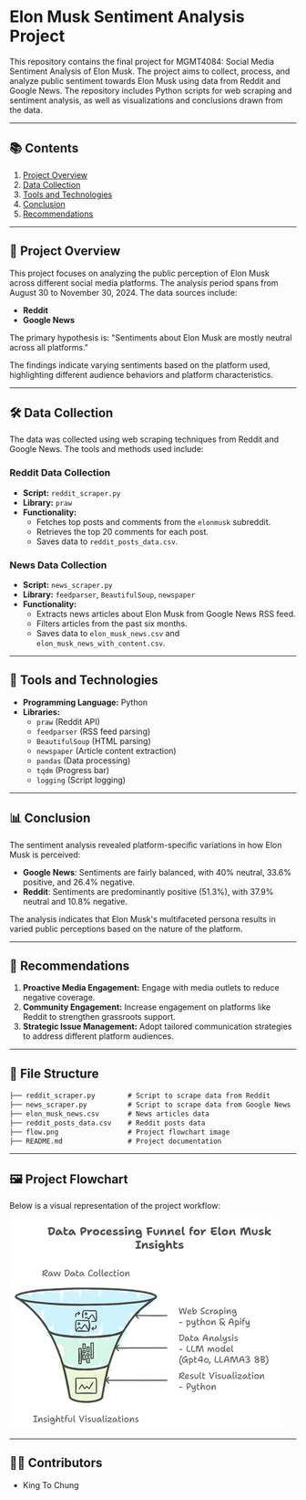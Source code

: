 # Elon Musk Sentiment Analysis Project

This repository contains the final project for MGMT4084: Social Media Sentiment Analysis of Elon Musk. The project aims to collect, process, and analyze public sentiment towards Elon Musk using data from Reddit and Google News. The repository includes Python scripts for web scraping and sentiment analysis, as well as visualizations and conclusions drawn from the data.

---

## 📚 **Contents**
1. [Project Overview](#project-overview)
2. [Data Collection](#data-collection)
3. [Tools and Technologies](#tools-and-technologies)
4. [Conclusion](#conclusion)
5. [Recommendations](#recommendations)

---

## 📖 **Project Overview**
This project focuses on analyzing the public perception of Elon Musk across different social media platforms. The analysis period spans from August 30 to November 30, 2024. The data sources include:
- **Reddit**
- **Google News**

The primary hypothesis is: "Sentiments about Elon Musk are mostly neutral across all platforms."

The findings indicate varying sentiments based on the platform used, highlighting different audience behaviors and platform characteristics.

---

## 🛠 **Data Collection**
The data was collected using web scraping techniques from Reddit and Google News. The tools and methods used include:

### Reddit Data Collection
- **Script:** `reddit_scraper.py`
- **Library:** `praw`
- **Functionality:**
  - Fetches top posts and comments from the `elonmusk` subreddit.
  - Retrieves the top 20 comments for each post.
  - Saves data to `reddit_posts_data.csv`.

### News Data Collection
- **Script:** `news_scraper.py`
- **Library:** `feedparser`, `BeautifulSoup`, `newspaper`
- **Functionality:**
  - Extracts news articles about Elon Musk from Google News RSS feed.
  - Filters articles from the past six months.
  - Saves data to `elon_musk_news.csv` and `elon_musk_news_with_content.csv`.

---

## 🧰 **Tools and Technologies**
- **Programming Language:** Python
- **Libraries:**
  - `praw` (Reddit API)
  - `feedparser` (RSS feed parsing)
  - `BeautifulSoup` (HTML parsing)
  - `newspaper` (Article content extraction)
  - `pandas` (Data processing)
  - `tqdm` (Progress bar)
  - `logging` (Script logging)

---


## 📊 **Conclusion**
The sentiment analysis revealed platform-specific variations in how Elon Musk is perceived:
- **Google News**: Sentiments are fairly balanced, with 40% neutral, 33.6% positive, and 26.4% negative.
- **Reddit**: Sentiments are predominantly positive (51.3%), with 37.9% neutral and 10.8% negative.

The analysis indicates that Elon Musk's multifaceted persona results in varied public perceptions based on the nature of the platform.

---

## 📢 **Recommendations**
1. **Proactive Media Engagement:** Engage with media outlets to reduce negative coverage.
2. **Community Engagement:** Increase engagement on platforms like Reddit to strengthen grassroots support.
3. **Strategic Issue Management:** Adopt tailored communication strategies to address different platform audiences.

---

## 📂 **File Structure**
```
├── reddit_scraper.py        # Script to scrape data from Reddit
├── news_scraper.py          # Script to scrape data from Google News
├── elon_musk_news.csv       # News articles data
├── reddit_posts_data.csv    # Reddit posts data
├── flow.png                 # Project flowchart image
├── README.md                # Project documentation
```

---

## 🖼 **Project Flowchart**
Below is a visual representation of the project workflow:

![Project Flowchart](flow.png)

---

## 👨‍💻 **Contributors**
- King To Chung
